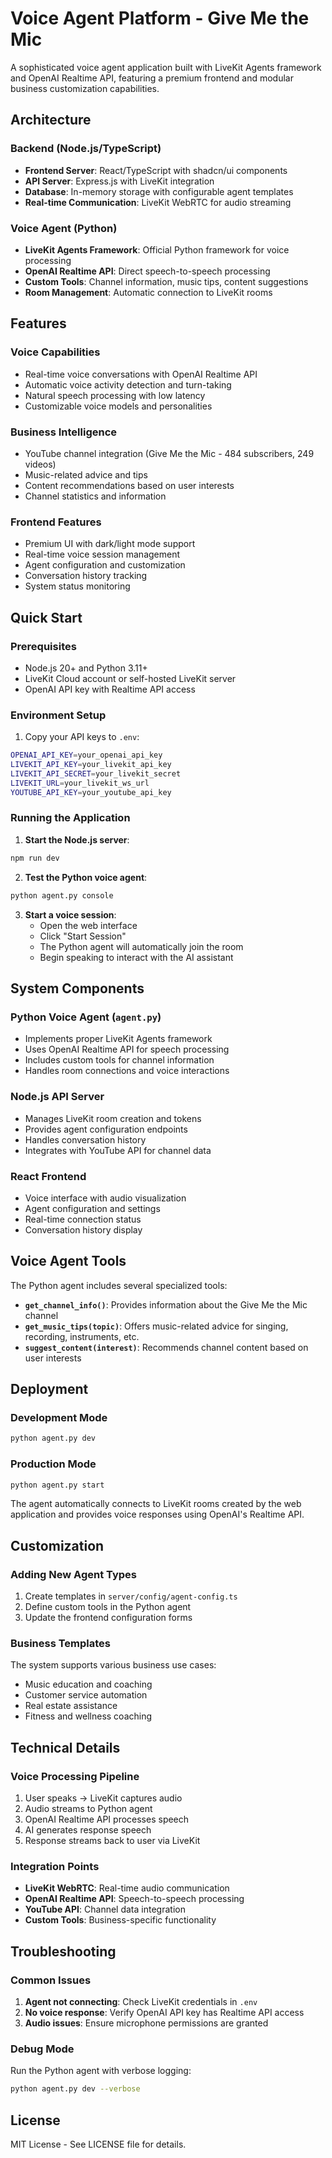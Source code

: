 # Voice Agent Platform - Give Me the Mic

A sophisticated voice agent application built with LiveKit Agents framework and OpenAI Realtime API, featuring a premium frontend and modular business customization capabilities.

## Architecture

### Backend (Node.js/TypeScript)
- **Frontend Server**: React/TypeScript with shadcn/ui components
- **API Server**: Express.js with LiveKit integration
- **Database**: In-memory storage with configurable agent templates
- **Real-time Communication**: LiveKit WebRTC for audio streaming

### Voice Agent (Python)
- **LiveKit Agents Framework**: Official Python framework for voice processing
- **OpenAI Realtime API**: Direct speech-to-speech processing
- **Custom Tools**: Channel information, music tips, content suggestions
- **Room Management**: Automatic connection to LiveKit rooms

## Features

### Voice Capabilities
- Real-time voice conversations with OpenAI Realtime API
- Automatic voice activity detection and turn-taking
- Natural speech processing with low latency
- Customizable voice models and personalities

### Business Intelligence
- YouTube channel integration (Give Me the Mic - 484 subscribers, 249 videos)
- Music-related advice and tips
- Content recommendations based on user interests
- Channel statistics and information

### Frontend Features
- Premium UI with dark/light mode support
- Real-time voice session management
- Agent configuration and customization
- Conversation history tracking
- System status monitoring

## Quick Start

### Prerequisites
- Node.js 20+ and Python 3.11+
- LiveKit Cloud account or self-hosted LiveKit server
- OpenAI API key with Realtime API access

### Environment Setup

1. Copy your API keys to `.env`:
```bash
OPENAI_API_KEY=your_openai_api_key
LIVEKIT_API_KEY=your_livekit_api_key
LIVEKIT_API_SECRET=your_livekit_secret
LIVEKIT_URL=your_livekit_ws_url
YOUTUBE_API_KEY=your_youtube_api_key
```

### Running the Application

1. **Start the Node.js server**:
```bash
npm run dev
```

2. **Test the Python voice agent**:
```bash
python agent.py console
```

3. **Start a voice session**:
   - Open the web interface
   - Click "Start Session"
   - The Python agent will automatically join the room
   - Begin speaking to interact with the AI assistant

## System Components

### Python Voice Agent (`agent.py`)
- Implements proper LiveKit Agents framework
- Uses OpenAI Realtime API for speech processing
- Includes custom tools for channel information
- Handles room connections and voice interactions

### Node.js API Server
- Manages LiveKit room creation and tokens
- Provides agent configuration endpoints
- Handles conversation history
- Integrates with YouTube API for channel data

### React Frontend
- Voice interface with audio visualization
- Agent configuration and settings
- Real-time connection status
- Conversation history display

## Voice Agent Tools

The Python agent includes several specialized tools:

- **`get_channel_info()`**: Provides information about the Give Me the Mic channel
- **`get_music_tips(topic)`**: Offers music-related advice for singing, recording, instruments, etc.
- **`suggest_content(interest)`**: Recommends channel content based on user interests

## Deployment

### Development Mode
```bash
python agent.py dev
```

### Production Mode
```bash
python agent.py start
```

The agent automatically connects to LiveKit rooms created by the web application and provides voice responses using OpenAI's Realtime API.

## Customization

### Adding New Agent Types
1. Create templates in `server/config/agent-config.ts`
2. Define custom tools in the Python agent
3. Update the frontend configuration forms

### Business Templates
The system supports various business use cases:
- Music education and coaching
- Customer service automation
- Real estate assistance
- Fitness and wellness coaching

## Technical Details

### Voice Processing Pipeline
1. User speaks → LiveKit captures audio
2. Audio streams to Python agent
3. OpenAI Realtime API processes speech
4. AI generates response speech
5. Response streams back to user via LiveKit

### Integration Points
- **LiveKit WebRTC**: Real-time audio communication
- **OpenAI Realtime API**: Speech-to-speech processing
- **YouTube API**: Channel data integration
- **Custom Tools**: Business-specific functionality

## Troubleshooting

### Common Issues
1. **Agent not connecting**: Check LiveKit credentials in `.env`
2. **No voice response**: Verify OpenAI API key has Realtime API access
3. **Audio issues**: Ensure microphone permissions are granted

### Debug Mode
Run the Python agent with verbose logging:
```bash
python agent.py dev --verbose
```

## License

MIT License - See LICENSE file for details.